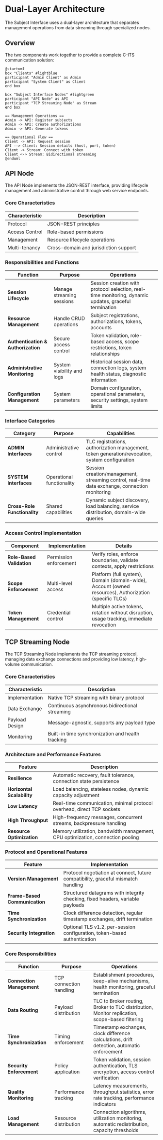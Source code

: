 # Dual-Layer Architecture

The Subject Interface uses a dual-layer architecture that separates management operations from data streaming through specialized nodes.

## Overview

The two components work together to provide a complete C-ITS communication solution:

```plantuml
@startuml
box "Clients" #lightblue
participant "Admin Client" as Admin
participant "System Client" as Client
end box

box "Subject Interface Nodes" #lightgreen
participant "API Node" as API
participant "TCP Streaming Node" as Stream
end box

== Management Operations ==
Admin -> API: Register subjects
Admin -> API: Create authorizations
Admin -> API: Generate tokens

== Operational Flow ==
Client -> API: Request session
API --> Client: Session details (host, port, token)
Client -> Stream: Connect with token
Client <-> Stream: Bidirectional streaming
@enduml
```

## API Node

The API Node implements the JSON-REST interface, providing lifecycle management and administrative control through web service endpoints.

### Core Characteristics

| Characteristic | Description |
|---------------|-------------|
| Protocol | JSON-REST principles |
| Access Control | Role-based permissions |
| Management | Resource lifecycle operations |
| Multi-tenancy | Cross-domain and jurisdiction support |

### Responsibilities and Functions

| Function | Purpose | Operations |
|----------|---------|------------|
| **Session Lifecycle** | Manage streaming sessions | Session creation with protocol selection, real-time monitoring, dynamic updates, graceful termination |
| **Resource Management** | Handle CRUD operations | Subject registrations, authorizations, tokens, accounts |
| **Authentication & Authorization** | Secure access control | Token validation, role-based access, scope restrictions, token relationships |
| **Administrative Monitoring** | System visibility and logs | Historical session data, connection logs, system health status, diagnostic information |
| **Configuration Management** | System parameters | Domain configuration, operational parameters, security settings, system limits |

### Interface Categories

| Category | Purpose | Capabilities |
|----------|---------|-------------|
| **ADMIN Interfaces** | Administrative control | TLC registrations, authorization management, token generation/revocation, system configuration |
| **SYSTEM Interfaces** | Operational functionality | Session creation/management, streaming control, real-time data exchange, connection monitoring |
| **Cross-Role Functionality** | Shared capabilities | Dynamic subject discovery, load balancing, service distribution, domain-wide queries |

### Access Control Implementation

| Component | Implementation | Details |
|-----------|----------------|----------|
| **Role-Based Validation** | Permission enforcement | Verify roles, enforce boundaries, validate contexts, apply restrictions |
| **Scope Enforcement** | Multi-level access | Platform (full system), Domain (domain-wide), Account (owned resources), Authorization (specific TLCs) |
| **Token Management** | Credential control | Multiple active tokens, rotation without disruption, usage tracking, immediate revocation |

## TCP Streaming Node

The TCP Streaming Node implements the TCP streaming protocol, managing data exchange connections and providing low latency, high-volume communication.

### Core Characteristics

| Characteristic | Description |
|---------------|-------------|
| Implementation | Native TCP streaming with binary protocol |
| Data Exchange | Continuous asynchronous bidirectional streaming |
| Payload Design | Message-agnostic, supports any payload type |
| Monitoring | Built-in time synchronization and health tracking |

### Architecture and Performance Features

| Feature | Description |
|---------|------------|
| **Resilience** | Automatic recovery, fault tolerance, connection state persistence |
| **Horizontal Scalability** | Load balancing, stateless nodes, dynamic capacity adjustment |
| **Low Latency** | Real-time communication, minimal protocol overhead, direct TCP sockets |
| **High Throughput** | High-frequency messages, concurrent streams, backpressure handling |
| **Resource Optimization** | Memory utilization, bandwidth management, CPU optimization, connection pooling |

### Protocol and Operational Features

| Feature | Implementation |
|---------|---------------|
| **Version Management** | Protocol negotiation at connect, future compatibility, graceful mismatch handling |
| **Frame-Based Communication** | Structured datagrams with integrity checking, fixed headers, variable payloads |
| **Time Synchronization** | Clock difference detection, regular timestamp exchanges, drift termination |
| **Security Integration** | Optional TLS v1.2, per-session configuration, token-based authentication |

### Core Responsibilities

| Function | Purpose | Operations |
|----------|---------|------------|
| **Connection Management** | TCP connection handling | Establishment procedures, keep-alive mechanisms, health monitoring, graceful termination |
| **Data Routing** | Payload distribution | TLC to Broker routing, Broker to TLC distribution, Monitor replication, scope-based filtering |
| **Time Synchronization** | Timing enforcement | Timestamp exchanges, clock difference calculations, drift detection, automatic enforcement |
| **Security Enforcement** | Policy application | Token validation, session authentication, TLS encryption, access control verification |
| **Quality Monitoring** | Performance tracking | Latency measurements, throughput statistics, error rate tracking, performance indicators |
| **Load Management** | Resource distribution | Connection algorithms, utilization monitoring, automatic redistribution, capacity thresholds |

